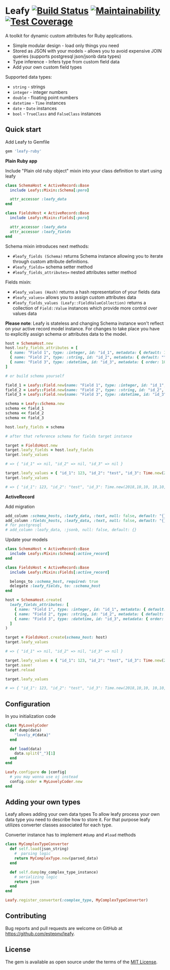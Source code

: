 # Leafy [![Build Status](https://travis-ci.org/estepnv/leafy.svg?branch=master)](https://travis-ci.org/estepnv/leafy) [![Maintainability](https://api.codeclimate.com/v1/badges/5108d8a1ac5e2915f30f/maintainability)](https://codeclimate.com/github/estepnv/leafy/maintainability) [![Test Coverage](https://api.codeclimate.com/v1/badges/5108d8a1ac5e2915f30f/test_coverage)](https://codeclimate.com/github/estepnv/leafy/test_coverage)

A toolkit for dynamic custom attributes for Ruby applications.

* Simple modular design - load only things you need
* Stored as JSON with your models - allows you to avoid expensive JOIN queries (supports postgresql json/jsonb data types)
* Type inference - Infers type from custom field data
* Add your own custom field types

Supported data types:
- `string` - strings
- `integer` - integer numbers
- `double` - floating point numbers
- `datetime` - `Time` instances
- `date` - `Date` instances
- `bool` - `TrueClass` and `FalseClass` instances

## Quick start

Add Leafy to Gemfile

```ruby
gem 'leafy-ruby'
```

**Plain Ruby app**

Include "Plain old ruby object" mixin into your class definition to start using leafy

```ruby
class SchemaHost < ActiveRecord::Base
  include Leafy::Mixin::Schema[:poro]

  attr_accessor :leafy_data
end

class FieldsHost < ActiveRecord::Base
  include Leafy::Mixin::Fields[:poro]

  attr_accessor :leafy_data
  attr_accessor :leafy_fields
end
```

Schema mixin introduces next methods:

- `#leafy_fields (Schema)` returns Schema instance allowing you to iterate through custom attribute definitions.
- `#leafy_fields=` schema setter method
- `#leafy_fields_attributes=` nested attributes setter method

Fields mixin:

- `#leafy_values (Hash)` returns a hash representation of your fields data
- `#leafy_values=` allows you to assign custom attributes data
- `#leafy_fields_values (Leafy::FieldValueCollection)`  returns a collection of `Field::Value` instances which provide more control over values data

**Please note**:
Leafy is stateless and changing Schema instance won't reflect on your active record model instance.
For changes to take place you have to explicitly assign schema or attributes data to the model.



```ruby
host = SchemaHost.new
host.leafy_fields_attributes = [
  { name: "Field 1", type: :integer, id: "id_1", metadata: { default: 1, placeholder: "enter an integer", required: true } },
  { name: "Field 2", type: :string, id: "id_2", metadata: { default: "", placeholder: "enter value" } },
  { name: "Field 3", type: :datetime, id: "id_3", metadata: { order: 10000 } }
]

# or build schema yourself

field_1 = Leafy::Field.new(name: "Field 1", type: :integer, id: "id_1", metadata: { default: 1, placeholder: "enter an integer", required: true })
field_2 = Leafy::Field.new(name: "Field 2", type: :string, id: "id_2", metadata: { default: "", placeholder: "enter value" })
field_3 = Leafy::Field.new(name: "Field 3", type: :datetime, id: "id_3", metadata: { order: 10000 })

schema = Leafy::Schema.new
schema << field_1
schema << field_2
schema << field_3

host.leafy_fields = schema

# after that reference schema for fields target instance

target = FieldsHost.new
target.leafy_fields = host.leafy_fields
target.leafy_values

# => { "id_1" => nil, "id_2" => nil, "id_3" => nil }

target.leafy_values = { "id_1": 123, "id_2": "test", "id_3": Time.new(2018,10,10, 10,10,10, "+03:00"), "junk": "some junk data" }
target.leafy_values

# => { "id_1": 123, "id_2": "test", "id_3": Time.new(2018,10,10, 10,10,10, "+03:00") }
```

**ActiveRecord**

Add migration
```ruby
add_column :schema_hosts, :leafy_data, :text, null: false, default: "{}"
add_column :fields_hosts, :leafy_data, :text, null: false, default: "{}"
# for postgresql
# add_column :leafy_data, :jsonb, null: false, default: {}
```

Update your models

```ruby
class SchemaHost < ActiveRecord::Base
  include Leafy::Mixin::Schema[:active_record]
end

class FieldsHost < ActiveRecord::Base
  include Leafy::Mixin::Fields[:active_record]

  belongs_to :schema_host, required: true
  delegate :leafy_fields, to: :schema_host
end
```

```ruby
host = SchemaHost.create(
  leafy_fields_attributes: [
    { name: "Field 1", type: :integer, id: "id_1", metadata: { default: 1, placeholder: "enter an integer", required: true } },
    { name: "Field 2", type: :string, id: "id_2", metadata: { default: "", placeholder: "enter value" } },
    { name: "Field 3", type: :datetime, id: "id_3", metadata: { order: 10000 } }
  ]
)

target = FieldsHost.create(schema_host: host)
target.leafy_values

# => { "id_1" => nil, "id_2" => nil, "id_3" => nil }

target.leafy_values = { "id_1": 123, "id_2": "test", "id_3": Time.new(2018,10,10, 10,10,10, "+03:00"), "junk": "some junk data" }
target.save!
target.reload

target.leafy_values

# => { "id_1": 123, "id_2": "test", "id_3": Time.new(2018,10,10, 10,10,10, "+03:00") }
```

## Configuration

In you initialization code

```ruby
class MyLovelyCoder
  def dump(data)
    "lovely_#{data}"
  end

  def load(data)
    data.split("_")[1]
  end
end

Leafy.configure do |config|
  # you may wonna use oj instead
  config.coder = MyLovelyCoder.new
end
```

## Adding your own types

Leafy allows adding your own data types
To allow leafy process your own data type you need to describe how to store it. For that purpose leafy utilizes converter classes associated for each type.

Converter instance has to implement `#dump` and `#load` methods

```ruby
class MyComplexTypeConverter
  def self.load(json_string)
    #  parsing logic
    return MyComplexType.new(parsed_data)
  end

  def self.dump(my_complex_type_instance)
    # serializing logic
    return json
  end
end

Leafy.register_converter(:complex_type, MyComplexTypeConverter)
```



## Contributing

Bug reports and pull requests are welcome on GitHub at https://github.com/estepnv/leafy.

## License

The gem is available as open source under the terms of the [MIT License](https://opensource.org/licenses/MIT).
